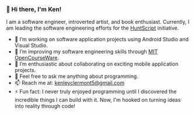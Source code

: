 ### 👋 Hi there, I'm Ken!

I am a software engineer, introverted artist, and book enthusiast. Currently, I am leading the software engineering efforts for the [HuntScript](https://github.com/huntscript/) initiative.

- 🔭 I’m working on software application projects using Android Studio and Visual Studio.
- 🌱 I’m improving my software engineering skills through [MIT OpenCourseWare](https://ocw.mit.edu/).
- 👯 I’m enthusiastic about collaborating on exciting mobile application projects.
- 💬 Feel free to ask me anything about programming.
- 📫 Reach me at: [kenleyclermont5@gmail.com](mailto:kenleyclermont5@gmail.com)
- ⚡ Fun fact: I never truly enjoyed programming until I discovered the incredible things I can build with it. Now, I'm hooked on turning ideas into reality through code!

<!--
**kenleyclermont/kenleyclermont** is a ✨ _special_ ✨ repository because its `README.md` (this file) appears on your GitHub profile.

- ✨ [huntscript](https://github.com/huntscript/)
- 😄 Pronouns: ...
- ⚡ Fun fact: ...

Portfolio

# Hi there, I am Ken! 👋  
Welcome to My Page! 🌟  

I am a software engineer, introverted artist, and book enthusiast, currently leading the software engineering efforts for the [HuntScript](https://github.com/huntscript/) initiative. My focus lies in...

## 🎓 Education  
- **Computer Science**  
  - [Université Espoir Calvary Chapel](https://uespoir.edu.ht/), Haiti
  - **Relevant Courses:** Data Structures, Algorithms, Artificial Intelligence 
- **Comouter Software Engineering**
  - [MIT OpenCourseWare](https://ocw.mit.edu/)
  - **Relevant Courses:** 

## 💼 Internship and Work Experience  

**The Thorium Network** — *Software Engineer* ⚛️  
- Developed blockchain-based solutions for contractor management and resource tracking, focusing on optimizing nuclear energy sector processes.
- Built a user-friendly interface integrating blockchain for secure, decentralized data management.
- Worked closely with international teams to ensure high-level security and reliability in system architecture.
- **Tech Stack:** Python, Solidity, React, SQL  
- **Skills:** Blockchain Development, GUI Design, Decentralized Application (DApp) Architecture, Data Security

**HuntScript** — *Co-Founder & Content Administrator* 🔍  
- Managed a team for delivering remote technology solutions, creating a strong foundation in content administration and project coordination.
- Conducted market research and developed strategic content for technical blogs and client websites.
- **Skills:** Project Management, Content Strategy, Market Research  

**Assistant Professor** — *Mathematics & Algebra* 📐  
- Assisted in teaching classes at Université Espoir Calvary Chapel, reinforcing student comprehension through interactive learning techniques.
- Conducted study sessions and supported students in mastering concepts.

## 🌟 Leadership Experience  


## 💻 Technical Skills  
- **Languages:** Python, JavaScript, Solidity, SQL, Java, Perl, C++, C#, Assembly
- **Frameworks and Tools:** React, Angular, Vue.js, React Native, Flutter, Hardhat, Docker, Terraform
- **Libraries:** Pandas, NumPy, Matplotlib  
- **Data Management:** SQL, Data Preprocessing, ETL Processes  
- **Blockchain & Web3:** Smart Contracts, DApp Development, Decentralized Storage  
- **Libraries:** Pandas, NumPy, Matplotlib  
- **Cloud & Infrastructure:** AWS, IPFS, Terraform  

## 📜 Courses & Training  
- **Web Development** by Trinity Education
- **Mobile App Development** by CodePath  
- **Digital Marketing** by Digital Skills for Africa
- **Blockchain Development** by
- **Cybersecurity** by Codepath
Feel free to connect and...

-->
